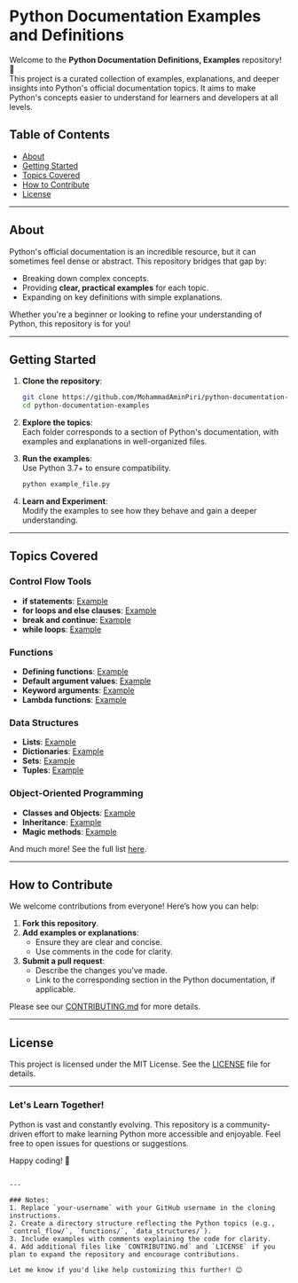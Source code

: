 # Python Documentation Examples and Definitions

Welcome to the **Python Documentation Definitions, Examples** repository! 🎉  
This project is a curated collection of examples, explanations, and deeper insights into Python's official documentation topics. It aims to make Python's concepts easier to understand for learners and developers at all levels.

## Table of Contents
- [About](#about)
- [Getting Started](#getting-started)
- [Topics Covered](#topics-covered)
- [How to Contribute](#how-to-contribute)
- [License](#license)

---

## About
Python's official documentation is an incredible resource, but it can sometimes feel dense or abstract. This repository bridges that gap by:
- Breaking down complex concepts.
- Providing **clear, practical examples** for each topic.
- Expanding on key definitions with simple explanations.

Whether you're a beginner or looking to refine your understanding of Python, this repository is for you!

---

## Getting Started
1. **Clone the repository**:  
   ```bash
   git clone https://github.com/MohammadAminPiri/python-documentation-examples.git
   cd python-documentation-examples
   ```

2. **Explore the topics**:  
   Each folder corresponds to a section of Python's documentation, with examples and explanations in well-organized files.

3. **Run the examples**:  
   Use Python 3.7+ to ensure compatibility.  
   ```bash
   python example_file.py
   ```

4. **Learn and Experiment**:  
   Modify the examples to see how they behave and gain a deeper understanding.

---

## Topics Covered
### Control Flow Tools
- **if statements**: [Example](control_flow/if_statements.py)
- **for loops and else clauses**: [Example](control_flow/for_loops_else.py)
- **break and continue**: [Example](control_flow/break_continue.py)
- **while loops**: [Example](control_flow/while_loops.py)

### Functions
- **Defining functions**: [Example](functions/defining_functions.py)
- **Default argument values**: [Example](functions/default_arguments.py)
- **Keyword arguments**: [Example](functions/keyword_arguments.py)
- **Lambda functions**: [Example](functions/lambda_functions.py)

### Data Structures
- **Lists**: [Example](data_structures/lists.py)
- **Dictionaries**: [Example](data_structures/dictionaries.py)
- **Sets**: [Example](data_structures/sets.py)
- **Tuples**: [Example](data_structures/tuples.py)

### Object-Oriented Programming
- **Classes and Objects**: [Example](oop/classes_objects.py)
- **Inheritance**: [Example](oop/inheritance.py)
- **Magic methods**: [Example](oop/magic_methods.py)

And much more! See the full list [here](topics.md).

---

## How to Contribute
We welcome contributions from everyone! Here’s how you can help:
1. **Fork this repository**.
2. **Add examples or explanations**:
   - Ensure they are clear and concise.
   - Use comments in the code for clarity.
3. **Submit a pull request**:
   - Describe the changes you've made.
   - Link to the corresponding section in the Python documentation, if applicable.

Please see our [CONTRIBUTING.md](CONTRIBUTING.md) for more details.

---

## License
This project is licensed under the MIT License. See the [LICENSE](LICENSE) file for details.

---

### Let's Learn Together!
Python is vast and constantly evolving. This repository is a community-driven effort to make learning Python more accessible and enjoyable. Feel free to open issues for questions or suggestions.

Happy coding! 🚀
```

---

### Notes:
1. Replace `your-username` with your GitHub username in the cloning instructions.
2. Create a directory structure reflecting the Python topics (e.g., `control_flow/`, `functions/`, `data_structures/`).
3. Include examples with comments explaining the code for clarity.
4. Add additional files like `CONTRIBUTING.md` and `LICENSE` if you plan to expand the repository and encourage contributions.

Let me know if you'd like help customizing this further! 😊

